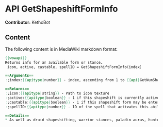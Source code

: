 # API GetShapeshiftFormInfo

**Contributor:** KethoBot

## Content

The following content is in MediaWiki markdown format:

```mediawiki
{{wowapi}}
Returns info for an available form or stance.
 icon, active, castable, spellID = GetShapeshiftFormInfo(index)

==Arguments==
:;index:{{apitype|number}} - index, ascending from 1 to {{api|GetNumShapeshiftForms}}()

==Returns==
:;icon:{{apitype|string}} - Path to icon texture
:;active:{{apitype|boolean}} - 1 if this shapeshift is currently active, nil otherwise
:;castable:{{apitype|boolean}} - 1 if this shapeshift form may be entered, nil otherwise
:;spellID:{{apitype|number}} - ID of the spell that activates this ability

==Details==
* As well as druid shapeshifting, warrior stances, paladin auras, hunter aspects, death knight presences, and shadowform use this API.
```